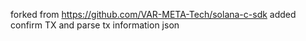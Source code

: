 forked from https://github.com/VAR-META-Tech/solana-c-sdk
added confirm TX and parse tx information json
